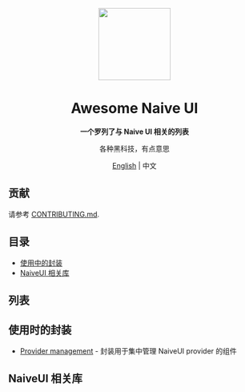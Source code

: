 <p align="center">
  <img width="144px" src="https://naiveui.oss-cn-hongkong.aliyuncs.com/naivelogo.svg" />
</p>

<h1 align="center">Awesome Naive UI</h1>
<p align="center"><b>一个罗列了与 Naive UI 相关的列表</b></p>
<p align="center">各种黑科技，有点意思</p>

<p align="center"><a href="README.zh-CN.md">English</a> | 中文</p>

## 贡献

请参考 [CONTRIBUTING.md](https://github.com/naive-ui/awesome-naive/blob/main/CONTRIBUTING.md).

## 目录

- [使用中的封装](#使用时的封装)
- [NaiveUI 相关库](#NaiveUI-相关库)

## 列表
<!-- md-parser-start -->
## 使用时的封装

- [Provider management](https://amadeus711.github.io/note/vue/naive-ui-provider-management.html) - 封装用于集中管理 NaiveUI provider 的组件

## NaiveUI 相关库